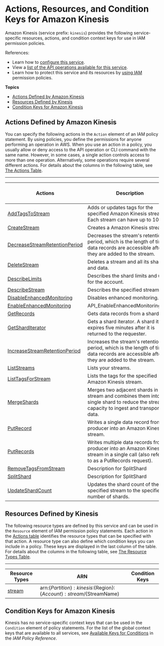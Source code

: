 # Actions, Resources, and Condition Keys for Amazon Kinesis<a name="list_amazonkinesis"></a>

Amazon Kinesis \(service prefix: `kinesis`\) provides the following service\-specific resources, actions, and condition context keys for use in IAM permission policies\.

References:
+ Learn how to [configure this service](http://docs.aws.amazon.com/kinesis/latest/dev/)\.
+ View a [list of the API operations available for this service](http://docs.aws.amazon.com/kinesis/latest/APIReference/)\.
+ Learn how to protect this service and its resources by [using IAM](http://docs.aws.amazon.com/kinesis/latest/dev/controlling-access.html) permission policies\.

**Topics**
+ [Actions Defined by Amazon Kinesis](#amazonkinesis-actions-as-permissions)
+ [Resources Defined by Kinesis](#amazonkinesis-resources-for-iam-policies)
+ [Condition Keys for Amazon Kinesis](#amazonkinesis-policy-keys)

## Actions Defined by Amazon Kinesis<a name="amazonkinesis-actions-as-permissions"></a>

You can specify the following actions in the `Action` element of an IAM policy statement\. By using policies, you define the permissions for anyone performing an operation in AWS\. When you use an action in a policy, you usually allow or deny access to the API operation or CLI command with the same name\. However, in some cases, a single action controls access to more than one operation\. Alternatively, some operations require several different actions\. For details about the columns in the following table, see [The Actions Table](reference_policies_actions-resources-contextkeys.md#actions_table)\.


****  

| Actions | Description | Access Level | Resource Types \(\*required\) | Condition Keys | Dependent Actions | 
| --- | --- | --- | --- | --- | --- | 
| [AddTagsToStream](http://docs.aws.amazon.com/kinesis/latest/APIReference/API_AddTagsToStream.html) | Adds or updates tags for the specified Amazon Kinesis stream\. Each stream can have up to 10 tags\. |   | [stream\*](#amazonkinesis-stream)  |  |  | 
| [CreateStream](http://docs.aws.amazon.com/kinesis/latest/APIReference/API_CreateStream.html) | Creates a Amazon Kinesis stream\. |   | [stream\*](#amazonkinesis-stream)  |  |  | 
| [DecreaseStreamRetentionPeriod](http://docs.aws.amazon.com/kinesis/latest/APIReference/API_DecreaseStreamRetentionPeriod.html) | Decreases the stream's retention period, which is the length of time data records are accessible after they are added to the stream\. |   | [stream\*](#amazonkinesis-stream)  |  |  | 
| [DeleteStream](http://docs.aws.amazon.com/kinesis/latest/APIReference/API_DeleteStream.html) | Deletes a stream and all its shards and data\. |   | [stream\*](#amazonkinesis-stream)  |  |  | 
| [DescribeLimits](http://docs.aws.amazon.com/kinesis/latest/APIReference/API_DescribeLimits.html) | Describes the shard limits and usage for the account\. |   |  |  |  | 
| [DescribeStream](http://docs.aws.amazon.com/kinesis/latest/APIReference/API_DescribeStream.html) | Describes the specified stream\. |   | [stream\*](#amazonkinesis-stream)  |  |  | 
| [DisableEnhancedMonitoring](http://docs.aws.amazon.com/kinesis/latest/APIReference/API_DisableEnhancedMonitoring.html) | Disables enhanced monitoring\. |   |  |  |  | 
| [EnableEnhancedMonitoring](http://docs.aws.amazon.com/kinesis/latest/APIReference/API_EnableEnhancedMonitoring.html) | API\_EnableEnhancedMonitoring\.html |   |  |  |  | 
| [GetRecords](http://docs.aws.amazon.com/kinesis/latest/APIReference/API_GetRecords.html) | Gets data records from a shard\. |   | [stream\*](#amazonkinesis-stream)  |  |  | 
| [GetShardIterator](http://docs.aws.amazon.com/kinesis/latest/APIReference/API_GetShardIterator.html) | Gets a shard iterator\. A shard iterator expires five minutes after it is returned to the requester\. |   | [stream\*](#amazonkinesis-stream)  |  |  | 
| [IncreaseStreamRetentionPeriod](http://docs.aws.amazon.com/kinesis/latest/APIReference/API_IncreaseStreamRetentionPeriod.html) | Increases the stream's retention period, which is the length of time data records are accessible after they are added to the stream\. |   | [stream\*](#amazonkinesis-stream)  |  |  | 
| [ListStreams](http://docs.aws.amazon.com/kinesis/latest/APIReference/API_ListStreams.html) | Lists your streams\. |   |  |  |  | 
| [ListTagsForStream](http://docs.aws.amazon.com/kinesis/latest/APIReference/API_ListTagsForStream.html) | Lists the tags for the specified Amazon Kinesis stream\. |   | [stream\*](#amazonkinesis-stream)  |  |  | 
| [MergeShards](http://docs.aws.amazon.com/kinesis/latest/APIReference/API_MergeShards.html) | Merges two adjacent shards in a stream and combines them into a single shard to reduce the stream's capacity to ingest and transport data\. |   | [stream\*](#amazonkinesis-stream)  |  |  | 
| [PutRecord](http://docs.aws.amazon.com/kinesis/latest/APIReference/API_PutRecord.html) | Writes a single data record from a producer into an Amazon Kinesis stream\. |   | [stream\*](#amazonkinesis-stream)  |  |  | 
| [PutRecords](http://docs.aws.amazon.com/kinesis/latest/APIReference/API_PutRecords.html) | Writes multiple data records from a producer into an Amazon Kinesis stream in a single call \(also referred to as a PutRecords request\)\. |   | [stream\*](#amazonkinesis-stream)  |  |  | 
| [RemoveTagsFromStream](http://docs.aws.amazon.com/kinesis/latest/APIReference/API_RemoveTagsFromStream.html) | Description for SplitShard |   | [stream\*](#amazonkinesis-stream)  |  |  | 
| [SplitShard](http://docs.aws.amazon.com/kinesis/latest/APIReference/API_SplitShard.html) | Description for SplitShard |   | [stream\*](#amazonkinesis-stream)  |  |  | 
| [UpdateShardCount](http://docs.aws.amazon.com/kinesis/latest/APIReference/API_UpdateShardCount.html) | Updates the shard count of the specified stream to the specified number of shards\. |   |  |  |  | 

## Resources Defined by Kinesis<a name="amazonkinesis-resources-for-iam-policies"></a>

The following resource types are defined by this service and can be used in the `Resource` element of IAM permission policy statements\. Each action in the [Actions table](#amazonkinesis-actions-as-permissions) identifies the resource types that can be specified with that action\. A resource type can also define which condition keys you can include in a policy\. These keys are displayed in the last column of the table\. For details about the columns in the following table, see [The Resource Types Table](reference_policies_actions-resources-contextkeys.md#resources_table)\.


****  

| Resource Types | ARN | Condition Keys | 
| --- | --- | --- | 
| [stream](http://docs.aws.amazon.com/kinesis/latest/dev/) | arn:$\{Partition\}:kinesis:$\{Region\}:$\{Account\}:stream/$\{StreamName\} |  | 

## Condition Keys for Amazon Kinesis<a name="amazonkinesis-policy-keys"></a>

Kinesis has no service\-specific context keys that can be used in the `Condition` element of policy statements\. For the list of the global context keys that are available to all services, see [Available Keys for Conditions](http://docs.aws.amazon.com/IAM/latest/UserGuide/reference_policies_condition-keys.html#AvailableKeys) in the *IAM Policy Reference*\.